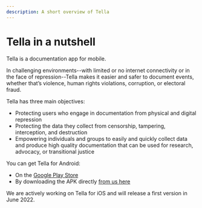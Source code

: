 ```yaml
---
description: A short overview of Tella
---
```


# Tella in a nutshell

Tella is a documentation app for mobile.

In challenging environments--with limited or no internet connectivity or in the face of repression--Tella makes it easier and safer to document events, whether that’s violence, human rights violations, corruption, or electoral fraud.

Tella has three main objectives:

* Protecting users who engage in documentation from physical and digital repression
* Protecting the data they collect from censorship, tampering, interception, and destruction
* Empowering individuals and groups to easily and quickly collect data and produce high quality documentation that can be used for research, advocacy, or transitional justice

You can get Tella for Android:

* On the [Google Play Store](https://play.google.com/store/apps/details?id=org.hzontal.tella)
* By downloading the APK directly [from us here](https://web.tresorit.com/l/JgMjK#FV9IoIZdDxwAUPqtupJzsQ)

We are actively working on Tella for iOS and will release a first version in June 2022.

